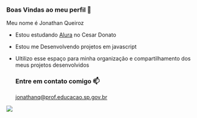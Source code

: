 ### Boas Vindas ao meu perfil 👋

Meu nome é Jonathan Queiroz
- Estou estudando [Alura](https://www.alura.com.br) no Cesar Donato
- Estou me Desenvolvendo projetos em javascript
- Ultilizo esse espaço para minha organização e compartilhamento dos meus projetos desenvolvidos

  ### Entre em contato comigo 📫

  jonathanq@prof.educacao.sp.gov.br

![](https://media1.tenor.com/m/UyPAkpXRRNIAAAAC/lr-agl-ssb-vegito-goku.gif)
  
  
  


